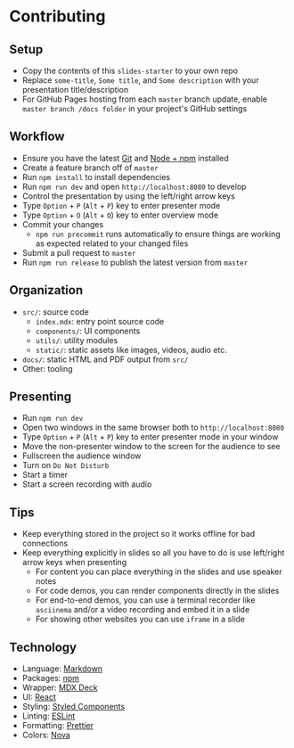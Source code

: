 # Contributing

## Setup

- Copy the contents of this `slides-starter` to your own repo
- Replace `some-title`, `Some title`, and `Some description` with your presentation title/description
- For GitHub Pages hosting from each `master` branch update, enable `master branch /docs folder` in your project's GitHub settings

## Workflow

- Ensure you have the latest [Git](https://git-scm.com/) and [Node + npm](https://nodejs.org) installed
- Create a feature branch off of `master`
- Run `npm install` to install dependencies
- Run `npm run dev` and open `http://localhost:8080` to develop
- Control the presentation by using the left/right arrow keys
- Type `Option` + `P` (`Alt` + `P`) key to enter presenter mode
- Type `Option` + `O` (`Alt` + `O`) key to enter overview mode
- Commit your changes
  - `npm run precommit` runs automatically to ensure things are working as expected related to your changed files
- Submit a pull request to `master`
- Run `npm run release` to publish the latest version from `master`

## Organization

- `src/`: source code
  - `index.mdx`: entry point source code
  - `components/`: UI components
  - `utils/`: utility modules
  - `static/`: static assets like images, videos, audio etc.
- `docs/`: static HTML and PDF output from `src/`
- Other: tooling

## Presenting

- Run `npm run dev`
- Open two windows in the same browser both to `http://localhost:8080`
- Type `Option` + `P` (`Alt` + `P`) key to enter presenter mode in your window
- Move the non-presenter window to the screen for the audience to see
- Fullscreen the audience window
- Turn on `Do Not Disturb`
- Start a timer
- Start a screen recording with audio

## Tips

- Keep everything stored in the project so it works offline for bad connections
- Keep everything explicitly in slides so all you have to do is use left/right arrow keys when presenting
  - For content you can place everything in the slides and use speaker notes
  - For code demos, you can render components directly in the slides
  - For end-to-end demos, you can use a terminal recorder like `asciinema` and/or a video recording and embed it in a slide
  - For showing other websites you can use `iframe` in a slide

## Technology

- Language: [Markdown](https://guides.github.com/features/mastering-markdown)
- Packages: [npm](https://www.npmjs.com)
- Wrapper: [MDX Deck](https://github.com/jxnblk/mdx-deck)
- UI: [React](https://reactjs.org)
- Styling: [Styled Components](https://www.styled-components.com)
- Linting: [ESLint](https://eslint.org)
- Formatting: [Prettier](https://prettier.io)
- Colors: [Nova](https://trevordmiller.com/projects/nova)
